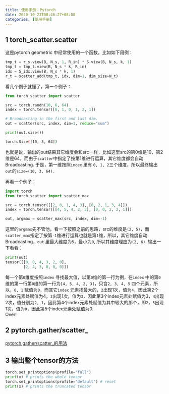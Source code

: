 ```yaml
---
title: 使用手册：Pytorch
date: 2020-10-23T08:46:27+08:00
categories: [使用手册]
---
```


## 1 torch_scatter.scatter
这是pytorch geometric 中经常使用的一个函数，比如如下用例：
```python
tmp_t = r_s.view(B, N_s, 1, R_in) * S.view(B, N_s, k, 1)
tmp_t = tmp_t.view(B, N_s * k, R_in)
idx = S_idx.view(B, N_s * k, 1)
r_t = scatter_add(tmp_t, idx, dim=1, dim_size=N_t)
```
看几个例子就懂了，第一个例子：
```python
from torch_scatter import scatter

src = torch.randn(10, 6, 64)
index = torch.tensor([0, 1, 0, 1, 2, 1])

# Broadcasting in the first and last dim.
out = scatter(src, index, dim=1, reduce="sum")

print(out.size())
```
```sh
torch.Size([10, 3, 64])
```
也就是说，输出的out结果其它维度会和src一样，比如这里src的第0维是10，第2维是64，而由于`scatter`中指定了按第1维进行运算，其它维度都会自动Broadcasting. 于是，第一维按照`index` 里有 `0, 1, 2`三个维度，所以最终输出`out`的`size=(10, 3, 64)`.

再看一个例子：
```python
import torch
from torch_scatter import scatter_max

src = torch.tensor([[2, 0, 1, 4, 3], [0, 2, 1, 3, 4]])
index = torch.tensor([[4, 5, 4, 2, 3], [0, 0, 2, 2, 1]])

out, argmax = scatter_max(src, index, dim=-1)
```
这里的`argmax`先不管他，看一下按照之前的思路，src的维度是`(2, 5)`，而`scatter_max`指定了按第`-1`维进行运算也就是第`1`维，所以，其它维度自动Broadcasting，`out` 里最大维度为`5`，最小为`0`, 所以其维度理应为`(2, 6)`. 输出一下看看：
```python
print(out)
tensor([[0, 0, 4, 3, 2, 0],
        [2, 4, 3, 0, 0, 0]])
```
每一个第`0`维度按照`index` 寻找最大值，以第`0`维的第一行为例，在`index` 中的第`0`维的第一行第`0`维的第一行为`[4, 5, 4, 2, 3]`，只含`2, 3, 4, 5` 四个元素，所以，`0, 1` 赋值为`0`，而其它`index` 元素找最大的，`2`出现1次，值为`4`，因此第2个index元素处赋值为4，`3`出现1次，值为`3`，因此第3个index元素处赋值为3，`4`出现2次，值分别为`2, 1`，因此第4个index元素处赋值为其中较大的那个，即`2`，`5`出现1次，值为`0`，因此第5个index元素处赋值为0.  
Over!

## 2 pytorch.gather/scatter_
[pytorch.gather/scatter_的用法](https://zhuanlan.zhihu.com/p/101896024)

## 3 输出整个tensor的方法
```python
torch.set_printoptions(profile="full")
print(x) # prints the whole tensor
torch.set_printoptions(profile="default") # reset
print(x) # prints the truncated tensor
```
